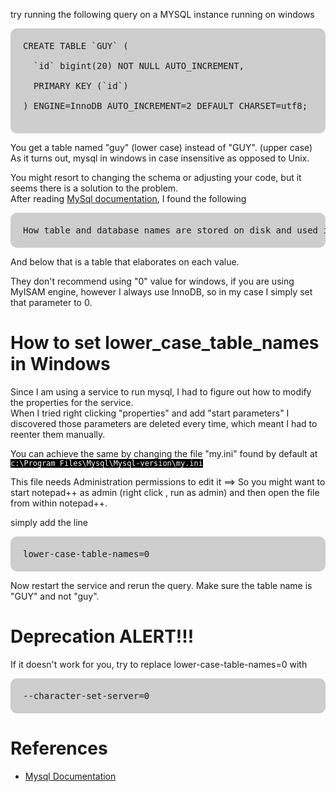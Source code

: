 <style>pre{ background: #CECECE; padding:20px; border-radius:10px; } code {background: black; color:white;}</style>  

try running the following query on a MYSQL instance running on windows  

<pre>CREATE TABLE `GUY` (  

  `id` bigint(20) NOT NULL AUTO_INCREMENT,  

  PRIMARY KEY (`id`)  

) ENGINE=InnoDB AUTO_INCREMENT=2 DEFAULT CHARSET=utf8;  

</pre>

You get a table named "guy" (lower case) instead of "GUY". (upper case)  
As it turns out, mysql in windows in case insensitive as opposed to Unix.  

You might resort to changing the schema or adjusting your code, but it seems there is a solution to the problem.  
After reading [MySql documentation](http://dev.mysql.com/doc/refman/5.0/en/identifier-case-sensitivity.html), I found the following  

<pre>How table and database names are stored on disk and used in MySQL is affected by the lower_case_table_names system variable, which you can set when starting mysqld. lower_case_table_names can take the values shown in the following table. On Unix, the default value of lower_case_table_names is 0\. On Windows the default value is 1\. On Mac OS X, the default value is 2.  
</pre>

And below that is a table that elaborates on each value.  

They don't recommend using "0" value for windows, if you are using MyISAM engine, however I always use InnoDB, so in my case I simply set that parameter to 0\.  

# How to set lower_case_table_names in Windows

Since I am using a service to run mysql, I had to figure out how to modify the properties for the service.  
When I tried right clicking "properties" and add "start parameters" I discovered those parameters are deleted every time, which meant I had to reenter them manually.  

You can achieve the same by changing the file "my.ini" found by default at `c:\Program Files\Mysql\Mysql-version\my.ini`  

This file needs Administration permissions to edit it ==> So you might want to start notepad++ as admin (right click , run as admin) and then open the file from within notepad++.  

simply add the line  

<pre>lower-case-table-names=0  
</pre>

Now restart the service and rerun the query. Make sure the table name is "GUY" and not "guy".  

# Deprecation ALERT!!!

If it doesn't work for you, try to replace lower-case-table-names=0 with  

<pre>--character-set-server=0  
</pre>

# References

*   [Mysql Documentation](http://dev.mysql.com/doc/refman/5.0/en/identifier-case-sensitivity.html)